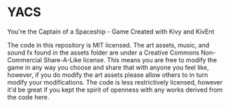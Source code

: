 # YACS
You're the Captain of a Spaceship - Game Created with Kivy and KivEnt

The code in this repository is MIT licensed. The art assets, music, and sound fx
found in the assets folder are under a Creative Commons Non-Commercial Share-A-Like
license. This means you are free to modify the game in any way you choose and 
share that with anyone you feel like, however, if you do modify the art assets
please allow others to in turn modify your modifications. The code is less 
restrictively licensed, however it'd be great if you kept the spirit of openness 
with any works derived from the code here.